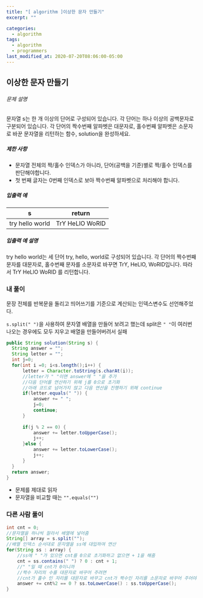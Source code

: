 ```yaml
---  
title: "[ algorithm ]이상한 문자 만들기"  
excerpt: ""  

categories:  
  - algorithm  
tags:  
  - algorithm
  - programmers
last_modified_at: 2020-07-20T08:06:00-05:00  
---   
```

## 이상한 문자 만들기

###### 문제 설명

문자열 s는 한 개 이상의 단어로 구성되어 있습니다. 각 단어는 하나 이상의 공백문자로 구분되어 있습니다. 각 단어의 짝수번째 알파벳은 대문자로, 홀수번째 알파벳은 소문자로 바꾼 문자열을 리턴하는 함수, solution을 완성하세요.

##### 제한 사항

- 문자열 전체의 짝/홀수 인덱스가 아니라, 단어(공백을 기준)별로 짝/홀수 인덱스를 판단해야합니다.
- 첫 번째 글자는 0번째 인덱스로 보아 짝수번째 알파벳으로 처리해야 합니다.

##### 입출력 예

| s               | return          |
| --------------- | --------------- |
| try hello world | TrY HeLlO WoRlD |

##### 입출력 예 설명

try hello world는 세 단어 try, hello, world로 구성되어 있습니다. 각 단어의 짝수번째 문자를 대문자로, 홀수번째 문자를 소문자로 바꾸면 TrY, HeLlO, WoRlD입니다. 따라서 TrY HeLlO WoRlD 를 리턴합니다.

### 내 풀이

문장 전체를 반복문을 돌리고 띄어쓰기를 기준으로 계산되는 인덱스변수도 선언해주었다.

```s.split(" ")```을 사용하여 문자열 배열을 만들어 보려고 했는데 split은 ```" "```이 여러번 나오는 경우에도 모두 지우고 배열을 만들어버려서 실패

```java
public String solution(String s) {
  String answer = "";
  String letter = "";
  int j=0;
  for(int i =0; i<s.length();i++) {
	  letter = Character.toString(s.charAt(i));
	  //letter가 " "이면 answer에 " "을 추가
      //다음 단어를 연산하기 위해 j를 0으로 초기화
      //아래 코드로 넘어가지 않고 다음 연산을 진행하기 위해 continue
      if(letter.equals(" ")) {
		  answer += " ";
		  j=0;
		  continue;
	  }
	  
	  if(j % 2 == 0) {
		  answer += letter.toUpperCase();
		  j++;
	  }else {
		  answer += letter.toLowerCase();
		  j++;
	  }
  }
  return answer;
}
```
- 문제를 제대로 읽자
- 문자열을 비교할 때는 ```"".equals("")```



### 다른 사람 풀이

```java
int cnt = 0;
//문자열을 하나씩 잘라서 배열에 넣어줌
String[] array = s.split("");
//배열 인덱스 순서대로 문자열을 ss에 대입하여 연산
for(String ss : array) {
    //ss에 " "가 있으면 cnt를 0으로 초기화하고 없으면 + 1을 해줌
    cnt = ss.contains(" ") ? 0 : cnt + 1;
    //" "일 때 cnt가 0이니까
    //짝수 자리의 수를 대문자로 바꾸어 주려면
    //cnt가 홀수 인 자리를 대문자로 바꾸고 cnt가 짝수인 자리를 소문자로 바꾸어 주어야한다.
    answer += cnt%2 == 0 ? ss.toLowerCase() : ss.toUpperCase(); 
}
```

